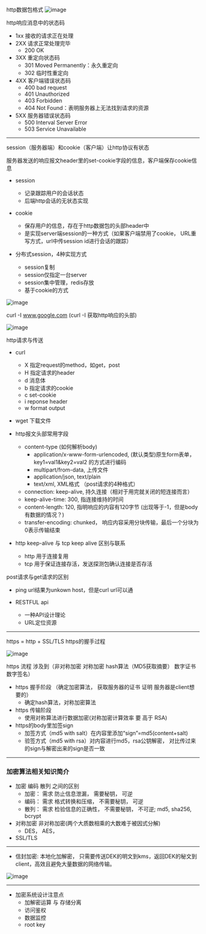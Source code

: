 http数据包格式
![image](net-image/http-message.png)

http响应消息中的状态码
+ 1xx 接收的请求正在处理
+ 2XX 请求正常处理完毕
  + 200 OK
+ 3XX 重定向状态码
  + 301 Moved Permanently：永久重定向
  + 302 临时性重定向
+ 4XX 客户端错误状态码
  + 400 bad request
  + 401 Unauthorized
  + 403 Forbidden
  + 404 Not Found：表明服务器上无法找到请求的资源
+ 5XX 服务器错误状态码
  + 500 Interval Server Error
  + 503 Service Unavailable

----
session（服务器端）和cookie（客户端）让http协议有状态

服务器发送的响应报文header里的set-cookie字段的信息，客户端保存cookie信息

+ session
  + 记录跟踪用户的会话状态
  + 后端http会话的无状态实现
+ cookie
  + 保存用户的信息，存在于http数据包的头部header中
  + 是实现server端session的一种方式（如果客户端禁用了cookie， URL重写方式，url中传session id进行会话的跟踪）

+ 分布式session，4种实现方式
  + session复制
  + session仅指定一台server
  + session集中管理，redis存放
  + 基于cookie的方式

![image](net-image/telnet.png)


curl -I www.google.com
(curl -I 获取http响应的头部)

![image](net-image/curl-http-header.png)

http请求与传送
+ curl
	+ X 指定request的method，如get，post
	+ H 指定请求的header
	+ d 消息体
	+ b 指定请求的cookie
	+ c set-cookie
	+ i reponse header
	+ w	 format output
+ wget 下载文件


+ http报文头部常用字段
  + content-type (如何解析body)
    + application/x-www-form-urlencoded, (默认类型)原生form表单， key1=val1&key2=val2 的方式进行编码
    + multipart/from-data, 上传文件
    + application/json, text/plain
    + text/xml, XML格式 （post请求的4种格式）
  + connection: keep-alive, 持久连接（相对于用完就关闭的短连接而言）
  + keep-alive-time: 300, 指连接维持的时间
  + content-length: 120, 指明响应的内容有120字节 (出现等于-1，但是body有数据的情况？)
  + transfer-encoding: chunked， 响应内容采用分块传输，最后一个分块为0表示传输结束


+ http keep-alive 与 tcp keep alive 区别与联系
  + http 用于连接复用
  + tcp 用于保证连接存活，发送探测包确认连接是否存活

post请求与get请求的区别
+ ping url结果为unkown host，但是curl url可以通


+ RESTFUL api
  + 一种API设计理论
  + URL定位资源

---
https = http + SSL/TLS https的握手过程

![image](net-image/https.png)

https 流程  涉及到（非对称加密 对称加密 hash算法（MD5获取摘要） 数字证书 数字签名）

+ https 握手阶段 （确定加密算法， 获取服务器的证书 证明 服务器是client想要的）
  + 确定hash算法，对称加密算法
+ https 传输阶段
  + 使用对称算法进行数据加密(对称加密计算效率 要 高于 RSA)
+ https的body里加签sign
  + 加签方式（md5 with salt）在内容里添加“sign”=md5(content+salt)
  + 验签方式（md5 with rsa）对内容进行md5，rsa公钥解密， 对比传过来的sign与解密出来的sign是否一致
---

### 加密算法相关知识简介
+ 加密 编码 散列 之间的区别
    + 加密： 需求 防止信息泄漏， 需要秘钥， 可逆
    + 编码： 需求 格式转换和压缩， 不需要秘钥， 可逆
    + 散列： 需求  检验信息的正确性， 不需要秘钥， 不可逆; md5, sha256, bcrypt
+ 对称加密  非对称加密(两个大质数相乘的大数难于被因式分解)
    + DES， AES， 
+ SSL/TLS

---

+ 信封加密:  本地化加解密， 只需要传送DEK的明文到kms，返回DEK的秘文到client，高效且避免大量数据的网络传输。

![image](net-image/xinfeng_encryp.png)

----

+ 加密系统设计注意点
    + 加解密运算 与 存储分离
    + 访问鉴权
    + 数据监控
    + root key